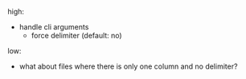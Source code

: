 
high:
- handle cli arguments
  - force delimiter (default: no)

low:
- what about files where there is only one column and no delimiter?


